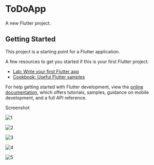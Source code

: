 # ToDoApp

A new Flutter project.

## Getting Started

This project is a starting point for a Flutter application.

A few resources to get you started if this is your first Flutter project:

- [Lab: Write your first Flutter app](https://docs.flutter.dev/get-started/codelab)
- [Cookbook: Useful Flutter samples](https://docs.flutter.dev/cookbook)

For help getting started with Flutter development, view the
[online documentation](https://docs.flutter.dev/), which offers tutorials,
samples, guidance on mobile development, and a full API reference.

Screenshot

![1](https://github.com/user-attachments/assets/8019848b-db96-4549-ae26-6b5b5cc3b6a6)

![2](https://github.com/user-attachments/assets/e39674d2-59cd-478b-b364-8b137d52a8a2)

![3](https://github.com/user-attachments/assets/a27595b2-25f5-4292-a7f9-055ed7825d0c)

![4](https://github.com/user-attachments/assets/e1192a59-ff91-48fb-9176-83744fc99c4b)

![5](https://github.com/user-attachments/assets/f2522849-f4f7-4350-b99a-71486b911c63)
